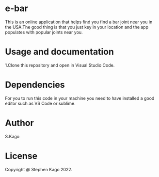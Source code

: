 # e-bar

This is an online application that helps find you find a bar joint near you in the USA.The good thing is that you just key in your location and the app populates with popular joints near you.

# Usage and documentation

1.Clone this repository and open in Visual Studio Code.

# Dependencies

For you to run this code in your machine you need to have installed a good editor such as VS Code or sublime.

# Author

S.Kago

# License

Copyright @ Stephen Kago 2022.
